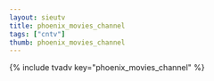 ```yaml
--- 
layout: sieutv
title: phoenix_movies_channel
tags: ["cntv"]
thumb: phoenix_movies_channel
---
```

{% include tvadv key="phoenix_movies_channel" %}
